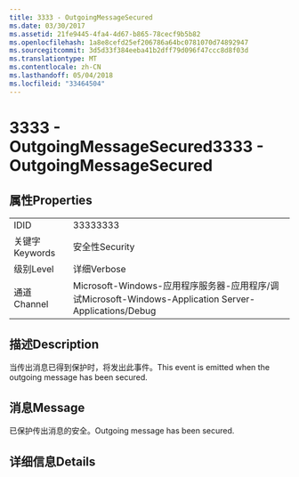 ```yaml
---
title: 3333 - OutgoingMessageSecured
ms.date: 03/30/2017
ms.assetid: 21fe9445-4fa4-4d67-b865-78cecf9b5b82
ms.openlocfilehash: 1a8e8cefd25ef206786a64bc0781070d74892947
ms.sourcegitcommit: 3d5d33f384eeba41b2dff79d096f47ccc8d8f03d
ms.translationtype: MT
ms.contentlocale: zh-CN
ms.lasthandoff: 05/04/2018
ms.locfileid: "33464504"
---
```

# <a name="3333---outgoingmessagesecured"></a><span data-ttu-id="00bdb-102">3333 - OutgoingMessageSecured</span><span class="sxs-lookup"><span data-stu-id="00bdb-102">3333 - OutgoingMessageSecured</span></span>
## <a name="properties"></a><span data-ttu-id="00bdb-103">属性</span><span class="sxs-lookup"><span data-stu-id="00bdb-103">Properties</span></span>  
  
|||  
|-|-|  
|<span data-ttu-id="00bdb-104">ID</span><span class="sxs-lookup"><span data-stu-id="00bdb-104">ID</span></span>|<span data-ttu-id="00bdb-105">3333</span><span class="sxs-lookup"><span data-stu-id="00bdb-105">3333</span></span>|  
|<span data-ttu-id="00bdb-106">关键字</span><span class="sxs-lookup"><span data-stu-id="00bdb-106">Keywords</span></span>|<span data-ttu-id="00bdb-107">安全性</span><span class="sxs-lookup"><span data-stu-id="00bdb-107">Security</span></span>|  
|<span data-ttu-id="00bdb-108">级别</span><span class="sxs-lookup"><span data-stu-id="00bdb-108">Level</span></span>|<span data-ttu-id="00bdb-109">详细</span><span class="sxs-lookup"><span data-stu-id="00bdb-109">Verbose</span></span>|  
|<span data-ttu-id="00bdb-110">通道</span><span class="sxs-lookup"><span data-stu-id="00bdb-110">Channel</span></span>|<span data-ttu-id="00bdb-111">Microsoft-Windows-应用程序服务器-应用程序/调试</span><span class="sxs-lookup"><span data-stu-id="00bdb-111">Microsoft-Windows-Application Server-Applications/Debug</span></span>|  
  
## <a name="description"></a><span data-ttu-id="00bdb-112">描述</span><span class="sxs-lookup"><span data-stu-id="00bdb-112">Description</span></span>  
 <span data-ttu-id="00bdb-113">当传出消息已得到保护时，将发出此事件。</span><span class="sxs-lookup"><span data-stu-id="00bdb-113">This event is emitted when the outgoing message has been secured.</span></span>  
  
## <a name="message"></a><span data-ttu-id="00bdb-114">消息</span><span class="sxs-lookup"><span data-stu-id="00bdb-114">Message</span></span>  
 <span data-ttu-id="00bdb-115">已保护传出消息的安全。</span><span class="sxs-lookup"><span data-stu-id="00bdb-115">Outgoing message has been secured.</span></span>  
  
## <a name="details"></a><span data-ttu-id="00bdb-116">详细信息</span><span class="sxs-lookup"><span data-stu-id="00bdb-116">Details</span></span>
